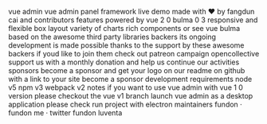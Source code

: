 vue admin vue admin panel framework live demo made with ❤︎ by fangdun cai and contributors features powered by vue 2 0 bulma 0 3 responsive and flexible box layout variety of charts rich components or see vue bulma based on the awesome third party libraries backers its ongoing development is made possible thanks to the support by these awesome backers if youd like to join them check out patreon campaign opencollective support us with a monthly donation and help us continue our activities sponsors become a sponsor and get your logo on our readme on github with a link to your site become a sponsor development requirements node v5 npm v3 webpack v2 notes if you want to use vue admin with vue 1 0 version please checkout the vue v1 branch launch vue admin as a desktop application please check run project with electron maintainers fundon · fundon me · twitter fundon luventa